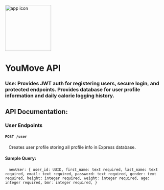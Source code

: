 <img src='./src/images/favicon.jpg' alt='app icon' width='150'/>

# YouMove API  

### Use: Provides JWT auth for registering users, secure login, and protected endpoints. Provides database for user profile information and daily calorie logging history.  

## API Documentation:  
### User Endpoints
#### `POST /user`  
&nbsp;&nbsp;&nbsp;Creates user profile storing all profile info in Express database.
#### Sample Query:  
&nbsp;&nbsp;&nbsp;`newUser: {
    user_id: UUID,
    first_name: text required,
    last_name: text required,
    email: text required,
    password: text required,
    gender: text required,
    height: integer required,
    weight: integer required,
    age: integer required,
    bmr: integer required,
}`